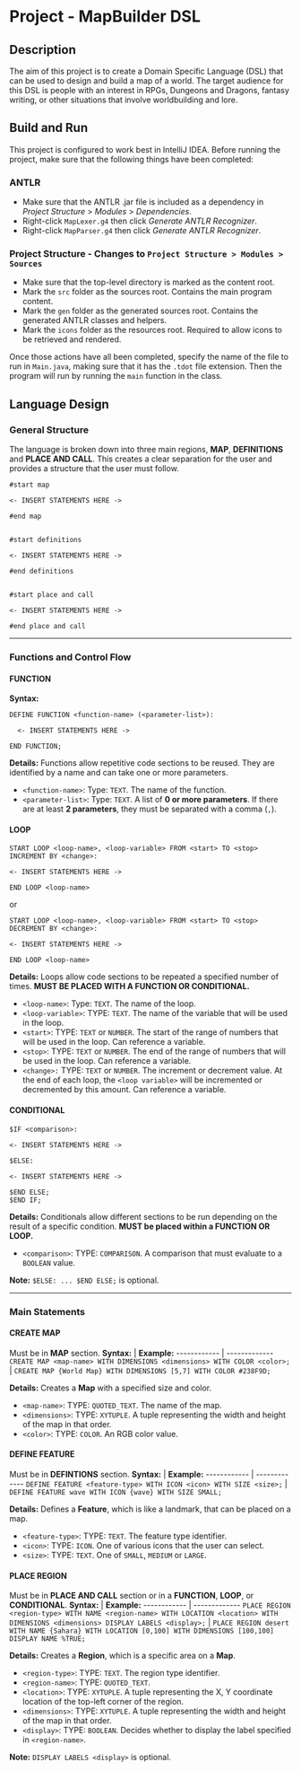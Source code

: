 # Project - MapBuilder DSL

## Description
The aim of this project is to create a Domain Specific Language (DSL) that can be used to design and build a map of a world. The target audience for this DSL is people with an interest in RPGs, Dungeons and Dragons, fantasy writing, or other situations that involve worldbuilding and lore.

## Build and Run
This project is configured to work best in IntelliJ IDEA. Before running the project, make sure that the following things have been completed:

### ANTLR
* Make sure that the ANTLR .jar file is included as a dependency in *Project Structure* > *Modules* > *Dependencies*.
* Right-click `MapLexer.g4` then click *Generate ANTLR Recognizer*.
* Right-click `MapParser.g4` then click *Generate ANTLR Recognizer*.

### Project Structure - Changes to `Project Structure > Modules > Sources`
* Make sure that the top-level directory is marked as the content root.
* Mark the `src` folder as the sources root. Contains the main program content.
* Mark the `gen` folder as the generated sources root. Contains the generated ANTLR classes and helpers.
* Mark the `icons` folder as the resources root. Required to allow icons to be retrieved and rendered.

Once those actions have all been completed, specify the name of the file to run in `Main.java`, making sure that it has the `.tdot` file extension. Then the program will run by running the `main` function in the class.

## Language Design

### General Structure
The language is broken down into three main regions, **MAP**, **DEFINITIONS** and **PLACE AND CALL**. This creates a clear separation for the user and provides a structure that the user must follow.

```
#start map

<- INSERT STATEMENTS HERE ->

#end map


#start definitions

<- INSERT STATEMENTS HERE ->

#end definitions


#start place and call

<- INSERT STATEMENTS HERE ->

#end place and call
```
---
### Functions and Control Flow

#### FUNCTION
**Syntax:**
```
DEFINE FUNCTION <function-name> (<parameter-list>):

  <- INSERT STATEMENTS HERE ->
  
END FUNCTION;
```
**Details:** Functions allow repetitive code sections to be reused. They are identified by a name and can take one or more parameters.
* `<function-name>`: Type: `TEXT`. The name of the function. 
* `<parameter-list>`: Type: `TEXT`. A list of **0 or more parameters**. If there are at least **2 parameters**, they must be separated with a comma (`,`).
 
#### LOOP
```
START LOOP <loop-name>, <loop-variable> FROM <start> TO <stop> INCREMENT BY <change>:

<- INSERT STATEMENTS HERE ->

END LOOP <loop-name>
```
or
```
START LOOP <loop-name>, <loop-variable> FROM <start> TO <stop> DECREMENT BY <change>:

<- INSERT STATEMENTS HERE ->

END LOOP <loop-name>
```

**Details:** Loops allow code sections to be repeated a specified number of times. **MUST BE PLACED WITH A FUNCTION OR CONDITIONAL.**
* `<loop-name>`: Type: `TEXT`. The name of the loop.
* `<loop-variable>`: TYPE: `TEXT`. The name of the variable that will be used in the loop.
* `<start>`: TYPE: `TEXT` or `NUMBER`. The start of the range of numbers that will be used in the loop. Can reference a variable.
* `<stop>`: TYPE: `TEXT` or `NUMBER`. The end of the range of numbers that will be used in the loop. Can reference a variable.
* `<change>:` TYPE: `TEXT` or `NUMBER`. The increment or decrement value. At the end of each loop, the `<loop variable>` will be incremented or decremented by this amount. Can reference a variable.

#### CONDITIONAL
```
$IF <comparison>:

<- INSERT STATEMENTS HERE ->

$ELSE:

<- INSERT STATEMENTS HERE ->

$END ELSE;
$END IF;
```

**Details:** Conditionals allow different sections to be run depending on the result of a specific condition. **MUST be placed within a FUNCTION OR LOOP.**
* `<comparison>`: TYPE: `COMPARISON`. A comparison that must evaluate to a `BOOLEAN` value.

**Note:** `$ELSE: ... $END ELSE;` is optional.

---
### Main Statements

#### CREATE MAP 
Must be in **MAP** section.
**Syntax:** | **Example:**
------------ | -------------
`CREATE MAP <map-name> WITH DIMENSIONS <dimensions> WITH COLOR <color>;` | `CREATE MAP {World Map} WITH DIMENSIONS [5,7] WITH COLOR #238F9D;`

**Details:** Creates a **Map** with a specified size and color.
* `<map-name>`: TYPE: `QUOTED_TEXT`. The name of the map.
* `<dimensions>`: TYPE: `XYTUPLE`. A tuple representing the width and height of the map in that order.
* `<color>`: TYPE: `COLOR`. An RGB color value.

#### DEFINE FEATURE
Must be in **DEFINTIONS** section.
**Syntax:** | **Example:**
------------ | -------------
 `DEFINE FEATURE <feature-type> WITH ICON <icon> WITH SIZE <size>;` | `DEFINE FEATURE wave WITH ICON {wave} WITH SIZE SMALL;`
 
 **Details:** Defines a **Feature**, which is like a landmark, that can be placed on a map.
* `<feature-type>`: TYPE: `TEXT`. The feature type identifier.
* `<icon>`: TYPE: `ICON`. One of various icons that the user can select.
* `<size>`: TYPE: `TEXT`. One of `SMALL`, `MEDIUM` or `LARGE`.

#### PLACE REGION
Must be in **PLACE AND CALL** section or in a **FUNCTION**, **LOOP**, or **CONDITIONAL**.
**Syntax:** | **Example:**
------------ | -------------
`PLACE REGION <region-type> WITH NAME <region-name> WITH LOCATION <location> WITH DIMENSIONS <dimensions> DISPLAY LABELS <display>;` | `PLACE REGION desert WITH NAME {Sahara} WITH LOCATION [0,100] WITH DIMENSIONS [100,100] DISPLAY NAME %TRUE;` 
 
 **Details:** Creates a **Region**, which is a specific area on a **Map**.
* `<region-type>`: TYPE: `TEXT`. The region type identifier.
* `<region-name>`: TYPE: `QUOTED_TEXT`. 
* `<location>`: TYPE: `XYTUPLE`. A tuple representing the X, Y coordinate location of the top-left corner of the region.
* `<dimensions>`: TYPE: `XYTUPLE`. A tuple representing the width and height of the map in that order.
* `<display>`: TYPE: `BOOLEAN`. Decides whether to display the label specified in `<region-name>`.

**Note:** `DISPLAY LABELS <display>` is optional.


